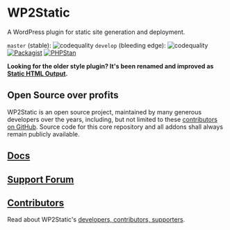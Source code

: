 # WP2Static

A WordPress plugin for static site generation and deployment.

`master` (stable): ![codequality](https://github.com/wp2static/wp2static/workflows/codequality/badge.svg?branch=master)
`develop` (bleeding edge): ![codequality](https://github.com/wp2static/wp2static/workflows/codequality/badge.svg?branch=develop)
[![Packagist](https://img.shields.io/packagist/v/leonstafford/wp2static.svg?color=239922&style=popout)](https://packagist.org/packages/leonstafford/wp2static)
[![PHPStan](https://img.shields.io/badge/PHPStan-enabled-239922)](https://github.com/phpstan/phpstan)

__Looking for the older style plugin? It's been renamed and improved as [Static HTML Output](https://github.com/WP2Static/static-html-output-plugin).__


## Open Source over profits

WP2Static is an open source project, maintained by many generous developers over the years, including, but not limited to these [contributors on GitHub](https://github.com/WP2Static/wp2static/graphs/contributors). Source code for this core repository and all addons shall always remain publicly available.

## [Docs](https://wp2static.com)

## [Support Forum](https://staticword.press/c/wordpress-static-site-generators/wp2static/)

## [Contributors](https://wp2static.com/contributors)

Read about WP2Static's [developers, contributors, supporters](https://wp2static.com/contributors).

